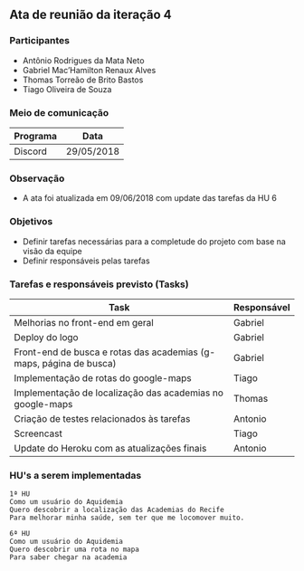 ## Ata de reunião da iteração 4

### Participantes
* Antônio Rodrigues da Mata Neto
* Gabriel Mac’Hamilton Renaux Alves
* Thomas Torreão de Brito Bastos
* Tiago Oliveira de Souza

### Meio de comunicação
Programa     | Data
------------ | -------------
Discord      | 29/05/2018

### Observação
* A ata foi atualizada em 09/06/2018 com update das tarefas da HU 6

### Objetivos
* Definir tarefas necessárias para a completude do projeto com base na visão da equipe
* Definir responsáveis pelas tarefas

### Tarefas e responsáveis previsto (Tasks)
Task         | Responsável
------------ | ------------- 
Melhorias no front-end em geral | Gabriel
Deploy do logo | Gabriel
Front-end de busca e rotas das academias (g-maps, página de busca) | Gabriel
Implementação de rotas do google-maps | Tiago
Implementação de localização das academias no google-maps | Thomas
Criação de testes relacionados às tarefas | Antonio
Screencast | Tiago
Update do Heroku com as atualizações finais | Antonio

### HU's a serem implementadas
```
1ª HU
Como um usuário do Aquidemia
Quero descobrir a localização das Academias do Recife
Para melhorar minha saúde, sem ter que me locomover muito.
```
```
6ª HU
Como um usuário do Aquidemia
Quero descobrir uma rota no mapa
Para saber chegar na academia
```
